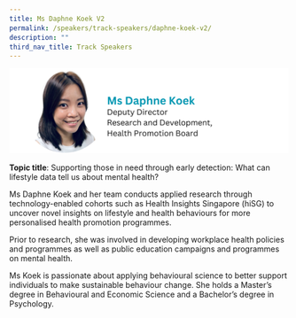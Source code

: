 ```yaml
---
title: Ms Daphne Koek V2
permalink: /speakers/track-speakers/daphne-koek-v2/
description: ""
third_nav_title: Track Speakers
---
```

<div style="display: flex; flex-wrap: wrap;">
  <div style="flex-basis: 100%; max-width: 100%;">
    <img alt="track speakers 1" src="/images/SpeakersPhoto/daphnekoek.png">
  </div>
	</div>
	
**Topic title**: Supporting those in need through early detection: What can lifestyle data tell us about mental health?
	
Ms Daphne Koek and her team conducts applied research through technology-enabled cohorts such as Health Insights Singapore (hiSG) to uncover novel insights on lifestyle and health behaviours for more personalised health promotion programmes.
	
Prior to research, she  was involved in developing workplace health policies and programmes as well as public education campaigns and programmes on mental health.

Ms Koek  is passionate about applying behavioural science to better support individuals to make sustainable behaviour change. She holds a Master’s degree in Behavioural and Economic Science and a Bachelor’s degree in Psychology.